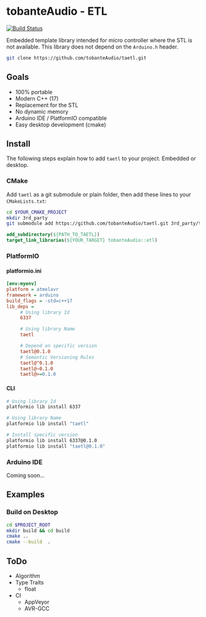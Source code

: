 # tobanteAudio - ETL

[![Build Status](https://travis-ci.org/tobanteAudio/taetl.svg?branch=master)](https://travis-ci.org/tobanteAudio/taetl)

Embedded template library intended for micro controller where the STL is not available. This library does not depend on the `Arduino.h` header.

```sh
git clone https://github.com/tobanteAudio/taetl.git
```

## Goals

- 100% portable
- Modern C++ (17)
- Replacement for the STL
- No dynamic memory
- Arduino IDE / PlatformIO compatible
- Easy desktop development (cmake)

## Install

The following steps explain how to add `taetl` to your project. Embedded or desktop.

### CMake

Add `taetl` as a git submodule or plain folder, then add these lines to your `CMakeLists.txt`:

```sh
cd $YOUR_CMAKE_PROJECT
mkdir 3rd_party
git submodule add https://github.com/tobanteAudio/taetl.git 3rd_party/taetl
```

```cmake
add_subdirectory(${PATH_TO_TAETL})
target_link_libraries(${YOUR_TARGET} tobanteAudio::etl)
```

### PlatformIO

#### platformio.ini

```ini
[env:myenv]
platform = atmelavr
framework = arduino
build_flags = -std=c++17
lib_deps =
     # Using library Id
     6337

     # Using library Name
     taetl

     # Depend on specific version
     taetl@0.1.0
     # Semantic Versioning Rules
     taetl@^0.1.0
     taetl@~0.1.0
     taetl@>=0.1.0
```

#### CLI

```sh
# Using library Id
platformio lib install 6337

# Using library Name
platformio lib install "taetl"

# Install specific version
platformio lib install 6337@0.1.0
platformio lib install "taetl@0.1.0"
```

### Arduino IDE

Coming soon...

## Examples

### Build on Desktop

```sh
cd $PROJECT_ROOT
mkdir build && cd build
cmake ..
cmake --build  .
```

## ToDo

- Algorithm
- Type Traits
  - float
- CI
  - AppVeyor
  - AVR-GCC
